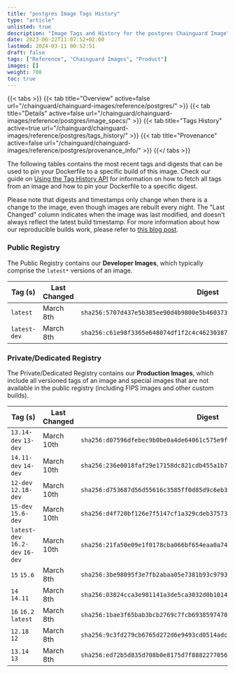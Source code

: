 ```yaml
---
title: "postgres Image Tags History"
type: "article"
unlisted: true
description: "Image Tags and History for the postgres Chainguard Image"
date: 2023-06-22T11:07:52+02:00
lastmod: 2024-03-11 00:52:51
draft: false
tags: ["Reference", "Chainguard Images", "Product"]
images: []
weight: 700
toc: true
---
```


{{< tabs >}}
{{< tab title="Overview" active=false url="/chainguard/chainguard-images/reference/postgres/" >}}
{{< tab title="Details" active=false url="/chainguard/chainguard-images/reference/postgres/image_specs/" >}}
{{< tab title="Tags History" active=true url="/chainguard/chainguard-images/reference/postgres/tags_history/" >}}
{{< tab title="Provenance" active=false url="/chainguard/chainguard-images/reference/postgres/provenance_info/" >}}
{{</ tabs >}}

The following tables contains the most recent tags and digests that can be used to pin your Dockerfile to a specific build of this image. Check our guide on [Using the Tag History API](/chainguard/chainguard-images/using-the-tag-history-api/) for information on how to fetch all tags from an image and how to pin your Dockerfile to a specific digest.

Please note that digests and timestamps only change when there is a change to the image, even though images are rebuilt every night. The "Last Changed" column indicates when the image was last modified, and doesn't always reflect the latest build timestamp. For more information about how our reproducible builds work, please refer to [this blog post](https://www.chainguard.dev/unchained/reproducing-chainguards-reproducible-image-builds).

### Public Registry
The Public Registry contains our **Developer Images**, which typically comprise the `latest*` versions of an image.

| Tag (s)       | Last Changed | Digest                                                                    |
|---------------|--------------|---------------------------------------------------------------------------|
|  `latest`     | March 8th    | `sha256:5707d437e5b385ee90d4b9800e5b460373d41b57e63765bb26e91f24e0cc16a9` |
|  `latest-dev` | March 8th    | `sha256:c61e98f3365e648074df1f2c4c46230387ad29c6335374b1930679e9c6751a74` |


### Private/Dedicated Registry
The Private/Dedicated Registry contains our **Production Images**, which include all versioned tags of an image and special images that are not available in the public registry (including FIPS images and other custom builds).

| Tag (s)                           | Last Changed | Digest                                                                    |
|-----------------------------------|--------------|---------------------------------------------------------------------------|
|  `13.14-dev` `13-dev`             | March 10th   | `sha256:d07596dfebec9b0be0a4de64061c575e9f82808996159e870e5752bf13a4c70e` |
|  `14.11-dev` `14-dev`             | March 10th   | `sha256:236e0018faf29e17158dc821cdb455a1b7a786345c988ca4c7502f677991a980` |
|  `12-dev` `12.18-dev`             | March 10th   | `sha256:d753687d56d55616c3585ff0d85d9c6eb3e8c1b189d64139296229a859029f38` |
|  `15-dev` `15.6-dev`              | March 10th   | `sha256:d4f720bf126e7f5147cf1a329cdeb37573525aab304c57056221469f008efa9b` |
|  `latest-dev` `16.2-dev` `16-dev` | March 10th   | `sha256:21fa50e09e1f0178cba066bf654eaa0a74a095bb3d90f6766cc1f7e8aaee67e0` |
|  `15` `15.6`                      | March 8th    | `sha256:3be98095f3e7fb2abaa05e7381b93c979303dfddade5f855e065b44a3d2d0907` |
|  `14` `14.11`                     | March 8th    | `sha256:03824cca3e981141a3de5ca3032d0b1014ab82a55cf46e330a8e992ca09adb15` |
|  `16` `16.2` `latest`             | March 8th    | `sha256:1bae3f65bab3bcb2769c7fcb6938597470189a2cd19b9a67d1b0b5b29eedc001` |
|  `12.18` `12`                     | March 8th    | `sha256:9c3fd279cb6765d272d6e9493cd0514adcb95e2adb2134622214cbbf71e1de32` |
|  `13.14` `13`                     | March 8th    | `sha256:ed72b5d835d708b0e8175d7f88822770562185a5fa98211f7e886b0ec8e25711` |

